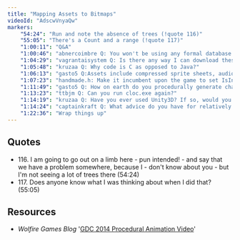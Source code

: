 ```yaml
---
title: "Mapping Assets to Bitmaps"
videoId: "AdscwVnyaQw"
markers:
    "54:24": "Run and note the absence of trees (!quote 116)"
    "55:05": "There's a Count and a range (!quote 117)"
    "1:00:11": "Q&A"
    "1:00:46": "abnercoimbre Q: You won't be using any formal database for the game, correct? Why?"
    "1:04:29": "vagrantaisystem Q: Is there any way I can download these episodes to watch on the go?"
    "1:05:48": "kruzaa Q: Why code is C as opposed to Java?"
    "1:06:13": "gasto5 Q:Assets include compressed sprite sheets, audio, video and bone rigs?"
    "1:07:23": "handmade.h: Make it incumbent upon the game to set IsInitialized"
    "1:11:49": "gasto5 Q: How on earth do you procedurally generate character movement?"
    "1:13:23": "ttbjm Q: Can you run cloc.exe again?"
    "1:14:19": "kruzaa Q: Have you ever used Unity3D? If so, would you recommend it?"
    "1:14:24": "captainkraft Q: What advice do you have for relatively new programmers who are trying to ditch the OOP mindset and move onto things like Data Oriented Design and Compression Oriented Design?"
    "1:22:36": "Wrap things up"
---
```


## Quotes

* 116\. I am going to go out on a limb here - pun intended! - and say that we have a problem somewhere, because I - don't know about you - but I'm not seeing a lot of trees there (54:24)
* 117\. Does anyone know what I was thinking about when I did that? (55:05)

## Resources

* _Wolfire Games Blog_ '[GDC 2014 Procedural Animation Video](http://blog.wolfire.com/2014/05/GDC-2014-Procedural-Animation-Video)'
